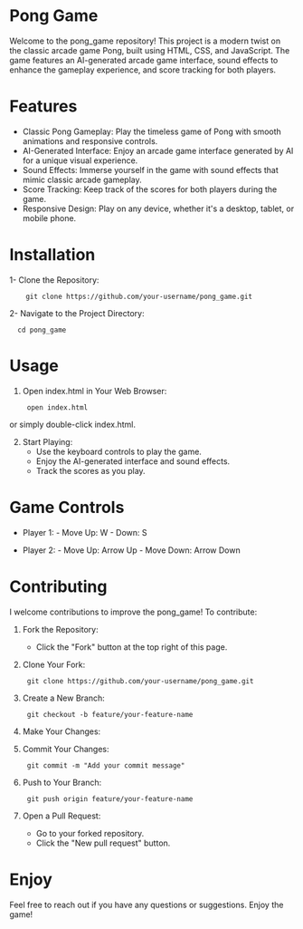 # Pong Game

Welcome to the pong_game repository! This project is a modern twist on the classic arcade game Pong, built using HTML, CSS, and JavaScript. The game features an AI-generated arcade game interface, sound effects to enhance the gameplay experience, and score tracking for both players.

# Features

- Classic Pong Gameplay: Play the timeless game of Pong with smooth animations and responsive controls.
- AI-Generated Interface: Enjoy an arcade game interface generated by AI for a unique visual experience.
- Sound Effects: Immerse yourself in the game with sound effects that mimic classic arcade gameplay.
- Score Tracking: Keep track of the scores for both players during the game.
- Responsive Design: Play on any device, whether it's a desktop, tablet, or mobile phone.

# Installation

1- Clone the Repository:

        git clone https://github.com/your-username/pong_game.git

2- Navigate to the Project Directory:

      cd pong_game

# Usage

1. Open index.html in Your Web Browser:

        open index.html

or simply double-click index.html.

2. Start Playing:
   - Use the keyboard controls to play the game.
   - Enjoy the AI-generated interface and sound effects.
   - Track the scores as you play.

# Game Controls

- Player 1:
          - Move Up: W
          - Down: S
  
- Player 2:
          - Move Up: Arrow Up
          - Move Down: Arrow Down

# Contributing

I welcome contributions to improve the pong_game! To contribute:

1. Fork the Repository:
   - Click the "Fork" button at the top right of this page.

3. Clone Your Fork:

        git clone https://github.com/your-username/pong_game.git

4. Create a New Branch:

        git checkout -b feature/your-feature-name

5. Make Your Changes:

6. Commit Your Changes:

        git commit -m "Add your commit message"

7. Push to Your Branch:

        git push origin feature/your-feature-name

8. Open a Pull Request:
   - Go to your forked repository.
   - Click the "New pull request" button.
    
# Enjoy

Feel free to reach out if you have any questions or suggestions. Enjoy the game!
